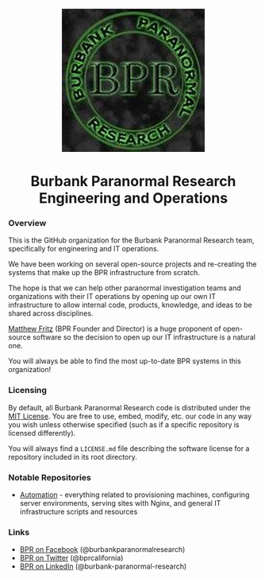 <div align="center">
  <p>
    <a href="http://www.burbankparanormal.com" target="_blank">
      <img src="https://raw.githubusercontent.com/bprcalifornia/.github/main/profile/img/bpr_logo.webp" alt="Burbank Paranormal Research" title="Burbank Paranormal Research" />
    </a>
  </p>
  <h1>Burbank Paranormal Research<br />Engineering and Operations</h1>
</div>

### Overview

<div>
  <p>
    This is the GitHub organization for the Burbank Paranormal Research team, specifically for engineering and IT operations.
  </p>

  <p>
    We have been working on several open-source projects and re-creating the systems that make up the BPR infrastructure from scratch.
  </p>
  <p>
    The hope is that we can help other paranormal investigation teams and organizations with their IT operations by opening up our own IT infrastructure to allow internal code, products, knowledge, and ideas to be shared across disciplines.
  </p>
  <p>
    <a href="https://github.com/matthewfritz" title="Matthew Fritz on GitHub">Matthew Fritz</a> (BPR Founder and Director) is a huge proponent of open-source software so the decision to open up our IT infrastructure is a natural one.
  </p>

  <p>
    You will always be able to find the most up-to-date BPR systems in this organization!
  </p>
</div>

### Licensing

By default, all Burbank Paranormal Research code is distributed under the [MIT License](https://choosealicense.com/licenses/mit/). You are free to use, embed, modify, etc. our code in any way you wish unless otherwise specified (such as if a specific repository is licensed differently).

You will always find a `LICENSE.md` file describing the software license for a repository included in its root directory.

### Notable Repositories

* [Automation](https://github.com/bprcalifornia/automation) - everything related to provisioning machines, configuring server environments, serving sites with Nginx, and general IT infrastructure scripts and resources

### Links

* [BPR on Facebook](https://www.facebook.com/burbankparanormalresearch) (@burbankparanormalresearch)
* [BPR on Twitter](https://twitter.com/bprcalifornia) (@bprcalifornia)
* [BPR on LinkedIn](https://www.linkedin.com/company/burbank-paranormal-research) (@burbank-paranormal-research)
